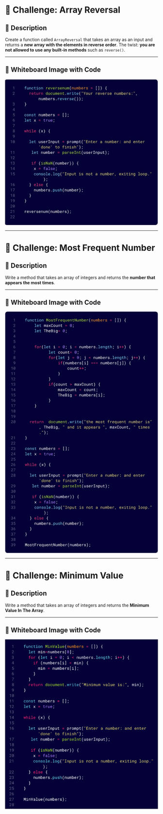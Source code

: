 # 🧩 Challenge: Array Reversal

## 📝 Description
Create a function called `ArrayReversal` that takes an array as an input and returns a **new array with the elements in reverse order**. The twist: **you are not allowed to use any built-in methods** such as `reverse()`.

---

## 📸 Whiteboard Image with Code

![Array Reversal Whiteboard](./whiteboard-challenges/25dd94e3-06a9-4a49-ba2e-587be4071ae1.jfif)

---
# 🔢 Challenge: Most Frequent Number

## 📝 Description
Write a method that takes an array of integers and returns the **number that appears the most times**.


---

## 📸 Whiteboard Image with Code

![Most Frequent Number Whiteboard](./whiteboard-challenges/28f9d8d2-13a8-4e08-813a-e51950eab7ae.jfif)

---
# 🔢 Challenge: Minimum Value

## 📝 Description
Write a method that takes an array of integers and returns the **Minimum Value In The Array**.


---

## 📸 Whiteboard Image with Code

![Minimum Value In The Array](./whiteboard-challenges/Screenshot%202025-07-30%20035220.png)